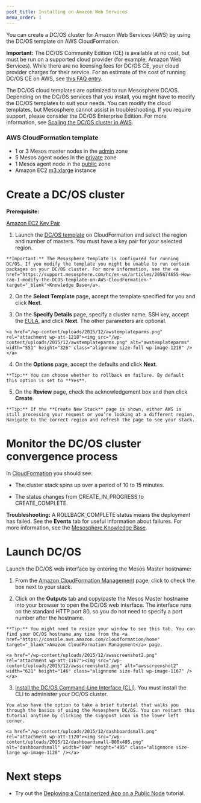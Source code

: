 ```yaml
---
post_title: Installing on Amazon Web Services
menu_order: 1
---
```

You can create a DC/OS cluster for Amazon Web Services (AWS) by using the DC/OS template on AWS CloudFormation.

**Important:** The DC/OS Community Edition (CE) is available at no cost, but must be run on a supported cloud provider (for example, Amazon Web Services). While there are no licensing fees for DC/OS CE, your cloud provider charges for their service. For an estimate of the cost of running DC/OS CE on AWS, see <a href="https://support.mesosphere.com/hc/en-us/articles/205314895-How-much-does-running-a-default-DCOS-cluster-configuration-cost-" target="_blank">this FAQ entry</a>.

The DC/OS cloud templates are optimized to run Mesosphere DC/OS. Depending on the DC/OS services that you install, you might have to modify the DC/OS templates to suit your needs. You can modify the cloud templates, but Mesosphere cannot assist in troubleshooting. If you require support, please consider the DC/OS Enterprise Edition. For more information, see [Scaling the DC/OS cluster in AWS][1].

### AWS CloudFormation template

  * 1 or 3 Mesos master nodes in the [admin][2] zone
  * 5 Mesos agent nodes in the [private][3] zone
  * 1 Mesos agent node in the [public][4] zone
  * Amazon EC2 <a href="https://aws.amazon.com/ec2/pricing/" target="_blank">m3.xlarge</a> instance

# Create a DC/OS cluster

**Prerequisite:**

<a href="http://docs.aws.amazon.com/AWSEC2/latest/UserGuide/ec2-key-pairs.html#having-ec2-create-your-key-pair" target="_blank">Amazon EC2 Key Pair</a>

  1. Launch the <a href="http://mesosphere.com/amazon/setup" target="_blank">DC/OS template</a> on CloudFormation and select the region and number of masters. You must have a key pair for your selected region.
    
    **Important:** The Mesosphere template is configured for running DC/OS. If you modify the template you might be unable to run certain packages on your DC/OS cluster. For more information, see the <a href="https://support.mesosphere.com/hc/en-us/articles/205674655-How-can-I-modify-the-DCOS-template-on-AWS-CloudFormation-" target="_blank">Knowledge Base</a>.

  2. On the **Select Template** page, accept the template specified for you and click **Next**.

  3. On the **Specify Details** page, specify a cluster name, SSH key, accept the <a href="/community-edition-eula/" target="_blank">EULA</a>, and click **Next**. The other parameters are optional.
    
    <a href="/wp-content/uploads/2015/12/awstemplateparms.png" rel="attachment wp-att-1218"><img src="/wp-content/uploads/2015/12/awstemplateparms.png" alt="awstemplateparms" width="551" height="326" class="alignnone size-full wp-image-1218" /></a>

  4. On the **Options** page, accept the defaults and click **Next**.
    
    **Tip:** You can choose whether to rollback on failure. By default this option is set to **Yes**.

  5. On the **Review** page, check the acknowledgement box and then click **Create**.
    
    **Tip:** If the **Create New Stack** page is shown, either AWS is still processing your request or you’re looking at a different region. Navigate to the correct region and refresh the page to see your stack.

# Monitor the DC/OS cluster convergence process

In <a href="https://console.aws.amazon.com/cloudformation/home" target="_blank">CloudFormation</a> you should see:

  * The cluster stack spins up over a period of 10 to 15 minutes.

  * The status changes from CREATE\_IN\_PROGRESS to CREATE_COMPLETE.

**Troubleshooting:** A ROLLBACK_COMPLETE status means the deployment has failed. See the **Events** tab for useful information about failures. For more information, see the <a href="https://support.mesosphere.com/hc/en-us/articles/205316535-Why-did-my-AWS-cluster-Rollback-" target="_blank">Mesosphere Knowledge Base</a>.

# <a name="launchdcos"></a>Launch DC/OS

Launch the DC/OS web interface by entering the Mesos Master hostname:

  1. From the <a href="https://console.aws.amazon.com/cloudformation/home" target="_blank">Amazon CloudFormation Management</a> page, click to check the box next to your stack.

  2. Click on the **Outputs** tab and copy/paste the Mesos Master hostname into your browser to open the DC/OS web interface. The interface runs on the standard HTTP port 80, so you do not need to specify a port number after the hostname.
    
    **Tip:** You might need to resize your window to see this tab. You can find your DC/OS hostname any time from the <a href="https://console.aws.amazon.com/cloudformation/home" target="_blank">Amazon CloudFormation Management</a> page.
    
    <a href="/wp-content/uploads/2015/12/awsscreenshot2.png" rel="attachment wp-att-1167"><img src="/wp-content/uploads/2015/12/awsscreenshot2.png" alt="awsscreenshot2" width="621" height="146" class="alignnone size-full wp-image-1167" /></a>

  3. [Install the DC/OS Command-Line Interface (CLI)][5]. You must install the CLI to administer your DC/OS cluster.
    
    You also have the option to take a brief tutorial that walks you through the basics of using the Mesosphere DC/OS. You can restart this tutorial anytime by clicking the signpost icon in the lower left corner.
    
    <a href="/wp-content/uploads/2015/12/dashboardsmall.png" rel="attachment wp-att-1120"><img src="/wp-content/uploads/2015/12/dashboardsmall-800x495.png" alt="dashboardsmall" width="800" height="495" class="alignnone size-large wp-image-1120" /></a>

# Next steps

  * Try out the [Deploying a Containerized App on a Public Node][6] tutorial.

 [1]: /administration/managing-a-dcos-cluster-in-aws/#scrollNav-1
 [2]: /overview/security/#scrollNav-1
 [3]: /overview/security/#scrollNav-2
 [4]: /overview/security/#scrollNav-3
 [5]: /usage/cli/install/
 [6]: /usage/tutorials/containerized-app/